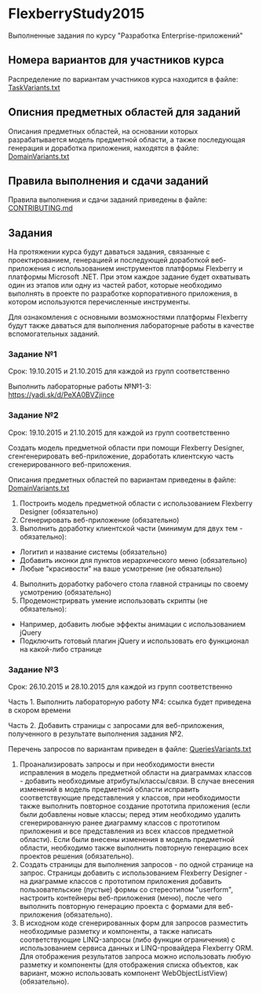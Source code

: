 # FlexberryStudy2015
Выполненные задания по курсу "Разработка Enterprise-приложений"

## Номера вариантов для участников курса
Распределение по вариантам участников курса находится в файле: [TaskVariants.txt](https://github.com/Flexberry/FlexberryStudy2015/blob/master/TaskVariants.txt)

## Описния предметных областей для заданий
Описания предметных областей, на основании которых разрабатывается модель предметной области, а также последующая генерация и доработка приложения, находятся в файле: [DomainVariants.txt](https://github.com/Flexberry/FlexberryStudy2015/blob/master/DomainVariants.txt)

## Правила выполнения и сдачи заданий
Правила выполнения и сдачи заданий приведены в файле: [CONTRIBUTING.md](https://github.com/Flexberry/FlexberryStudy2015/blob/master/CONTRIBUTING.md)

## Задания
На протяжении курса будут даваться задания, связанные с проектированием, генерацией и последующей доработкой веб-приложения с использованием инструментов платформы Flexberry и платформы Microsoft .NET. При этом каждое задание будет охватывать один из этапов или одну из частей работ, которые необходимо выполнять в проекте по разработке корпоративного приложения, в котором используются перечисленные инструменты.

Для ознакомления с основными возможностями платформы Flexberry будут также даваться для выполнения лабораторные работы в качестве вспомогательных заданий.

### Задание №1
Срок: 19.10.2015 и 21.10.2015 для каждой из групп соответственно

Выполнить лабораторные работы №№1-3: https://yadi.sk/d/PeXA0BVZjince

### Задание №2
Срок: 19.10.2015 и 21.10.2015 для каждой из групп соответственно

Создать модель предметной области при помощи Flexberry Designer, сгенгенерировать веб-приложение, доработать клиентскую часть сгенерированного веб-приложения.

Описания предметных областей по вариантам приведены в файле: [DomainVariants.txt](https://github.com/Flexberry/FlexberryStudy2015/blob/master/DomainVariants.txt)

1. Построить модель предметной области с использованием Flexberry Designer (обязательно)
2. Сгенерировать веб-приложение (обязательно)
3. Выполнить доработку клиентской части (минимум для двух тем - обязательно):
  * Логитип и название системы (обязательно)
  * Добавить иконки для пунктов иерархического меню (обязательно)
  * Любые "красивости" на ваше усмотрение (не обязательно)
4. Выполнить доработку рабочего стола главной страницы по своему усмотрению (обязательно)
5. Продемонстрирвать умение использовать скрипты (не обязательно):
  * Например, добавить любые эффекты анимации с использованием jQuery
  * Подключить готовый плагин jQuery и использовать его функционал на какой-либо странице

### Задание №3
Срок: 26.10.2015 и 28.10.2015 для каждой из групп соответственно

Часть 1. 
Выполнить лабораторную работу №4: ссылка будет приведена в скором времени

Часть 2. 
Добавить страницы с запросами для веб-приложения, полученного в результате выполнения задания №2.

Перечень запросов по вариантам приведен в файле: [QueriesVariants.txt](https://github.com/Flexberry/FlexberryStudy2015/blob/master/QueriesVariants.txt)

1. Проанализировать запросы и при необходимости внести исправления в модель предметной области на диаграммах классов - добавить необходимые атрибуты/классы/связи. В случае внесения изменений в модель предметной области исправить соответствующие представления у классов, при необходимости также выполнить повторное создание прототипа приложения (если были добавлены новые классы; перед этим необходимо удалить сгенерированную ранее диаграмму классов с прототипом приложения и все представления из всех классов предметной области). Если были внесены изменения в модель предметной области, необходимо также выполнить повторную генерацию всех проектов решения (обязательно).
2. Создать страницы для выполнения запросов - по одной странице на запрос. Страницы добавить с использованием Flexberry Designer - на диаграмме классов с прототипом приложения добавить пользовательские (пустые) формы со стереотипом "userform", настроить контейнеры веб-приложения (меню), после чего выполнить повторную генерацию проекта с формами для веб-приложения (обязательно).
3. В исходном коде сгенерированных форм для запросов разместить необходимые разметку и компоненты, а также написать соответствующие LINQ-запросы (либо функции ограничения) с использованием сервиса данных и LINQ-провайдера Flexberry ORM. Для отображения результатов запроса можно использовать любую разметку и компоненты (для отображения списка объектов, как вариант, можно использовать компонент WebObjectListView) (обязательно).
